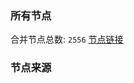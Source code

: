 ### 所有节点
合并节点总数: `2556`
[节点链接](https://raw.githubusercontent.com/rzhy1/11/master/sub/sub_merge_base64.txt)

### 节点来源